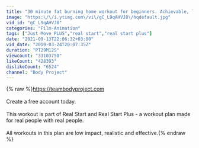 ```yaml
---
title: "30 minute fat burning home workout for beginners. Achievable, low impact results."
image: "https:\/\/i.ytimg.com\/vi\/gC_L9qAHVJ8\/hqdefault.jpg"
vid_id: "gC_L9qAHVJ8"
categories: "Film-Animation"
tags: ["Just Move PLUS","real start","real start plus"]
date: "2021-09-13T22:06:32+03:00"
vid_date: "2019-03-24T20:07:35Z"
duration: "PT29M12S"
viewcount: "33103750"
likeCount: "428393"
dislikeCount: "6524"
channel: "Body Project"
---
```

{% raw %}<a rel="nofollow" target="blank" href="https://teambodyproject.com">https://teambodyproject.com</a> <br /><br />Create a free account today. <br /><br />This workout is part of Real Start and Real Start Plus - a workout plan made for real people with real people. <br /><br />All workouts in this plan are low impact, realistic and effective.{% endraw %}
